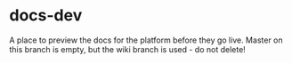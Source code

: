 # docs-dev
A place to preview the docs for the platform before they go live. Master on this branch is empty, but the wiki branch is used - do not delete!
